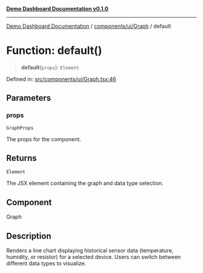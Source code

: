 [**Demo Dashboard Documentation v0.1.0**](../../../../README.md)

***

[Demo Dashboard Documentation](../../../../modules.md) / [components/ui/Graph](../README.md) / default

# Function: default()

> **default**(`props`): `Element`

Defined in: [src/components/ui/Graph.tsx:46](https://github.com/quanggdungg0609/demo-dashboard/blob/b55cc6ef037a292ef4b8bf41b596e28cace15611/src/components/ui/Graph.tsx#L46)

## Parameters

### props

`GraphProps`

The props for the component.

## Returns

`Element`

The JSX element containing the graph and data type selection.

## Component

Graph

## Description

Renders a line chart displaying historical sensor data (temperature, humidity, or resistor) for a selected device.
Users can switch between different data types to visualize.
